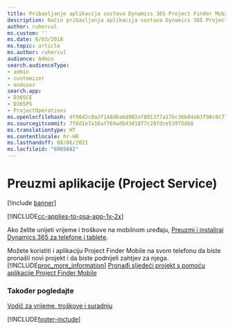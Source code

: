 ```yaml
---
title: Pribavljanje aplikacija sustava Dynamics 365 Project Finder Mobile | MicrosoftDocs
description: Način pribavljanja aplikacija sustava Dynamics 365 Project Finder Mobile
author: ruhercul
ms.custom: ''
ms.date: 8/03/2018
ms.topic: article
ms.author: ruhercul
audience: Admin
search.audienceType:
- admin
- customizer
- enduser
search.app:
- D365CE
- D365PS
- ProjectOperations
ms.openlocfilehash: df9842c9a3f148d6a6d902ef8013f7a17bc36b04ab3f98c0c770b6509ea3e25e
ms.sourcegitcommit: 7f8d1e7a16af769adb43d1877c28fdce53975db8
ms.translationtype: HT
ms.contentlocale: hr-HR
ms.lasthandoff: 08/06/2021
ms.locfileid: "6985682"
---
```

# <a name="get-the-apps-project-service"></a>Preuzmi aplikacije (Project Service)

[!include [banner](../includes/psa-now-project-operations.md)]

[!INCLUDE[cc-applies-to-psa-app-1x-2x](../includes/cc-applies-to-psa-app-1x-2x.md)]

Ako želite unijeti vrijeme i troškove na mobilnom uređaju, [Preuzmi i instaliraj Dynamics 365 za telefone i tablete](/dynamics365/mobile-app/dynamics-365-phones-tablets-users-guide).  
  
 Možete koristiti i aplikaciju Project Finder Mobile na svom telefonu da biste pronašli novi projekt i da biste podnijeli zahtjev za njega. [!INCLUDE[proc_more_information](../includes/proc-more-information.md)] [Pronađi sljedeći projekt s pomoću aplikacije Project Finder Mobile](../psa/find-next-project-finder-mobile-app.md) 
  
### <a name="see-also"></a>Također pogledajte  
 [Vodič za vrijeme, troškove i suradnju](../psa/time-expense-collaboration-guide.md)


[!INCLUDE[footer-include](../includes/footer-banner.md)]
